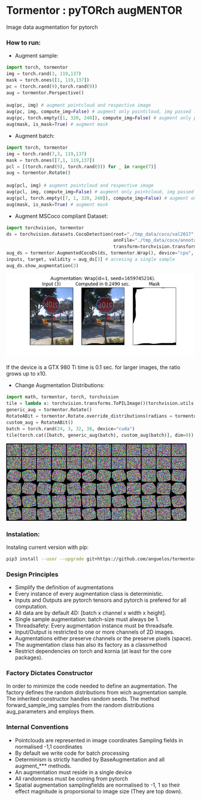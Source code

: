 # Tormentor : pyTORch augMENTOR

Image data augmentation for pytorch

### How to run:
* Augment sample:
```python
import torch, tormentor
img = torch.rand(3, 119,137) 
mask = torch.ones([1, 119,137])
pc = (torch.rand(9),torch.rand(9))
aug = tormentor.Perspective()

aug(pc, img) # augment pointcloud and respective image
aug(pc, img, compute_img=False) # augment only pointcloud, img passed for dimensions
aug(pc, torch.empty([1, 320, 240]), compute_img=False) # augment only pointcloud, tensor passed for dimensions
aug(mask, is_mask=True) # augment mask
```

* Augment batch:
```python
import torch, tormentor
img = torch.rand(7,3, 119,137) 
mask = torch.ones([7,1, 119,137])
pcl = [(torch.rand(9), torch.rand(9)) for _ in range(7)] 
aug = tormentor.Rotate()

aug(pcl, img) # augment pointcloud and respective image
aug(pcl, img, compute_img=False) # augment only pointcloud, img passed for dimensions
aug(pcl, torch.empty([7, 1, 320, 240]), compute_img=False) # augment only pointcloud, tensor passed for dimensions
aug(mask, is_mask=True) # augment mask
```

* Augment MSCoco compliant Dataset:
```python
import torchvision, tormentor
ds = torchvision.datasets.CocoDetection(root="./tmp_data/coco/val2017",
                                        annFile="./tmp_data/coco/annotations/instances_val2017.json",
                                        transform=torchvision.transforms.ToTensor());
aug_ds = tormentor.AugmentedCocoDs(ds, tormentor.Wrap(), device="cpu", add_mask=True)
inputs, target, validity = aug_ds[3] # accesing a single sample
aug_ds.show_augmentation(3)
```
![Example](example.png)

If the device is a GTX 980 Ti time is 0.1 sec. for larger images, the ratio grows up to x10. 

* Change Augmentation Distributions:
```python
import math, tormentor, torch, torchvision
tile = lambda x: torchvision.transforms.ToPILImage()(torchvision.utils.make_grid(x.cpu(), n_rows=12))
generic_aug = tormentor.Rotate()
RotateABit = tormentor.Rotate.override_distributions(radians = tormentor.Uniform((0., math.pi / 8))) 
custom_aug = RotateABit()
batch = torch.rand(24, 3, 32, 38, device="cuda")
tile(torch.cat([batch, generic_aug(batch), custom_aug(batch)], dim=0)).show()
```
![Rotation Example](rotation.png)

### Instalation:

Instaling current version with pip:
```bash
pip3 install --user --upgrade git+https://github.com/anguelos/tormentor
```

### Design Principles

* Simplify the definition of augmentations
* Every instance of every augmentation class is deterministic.
* Inputs and Outputs are pytorch tensors and pytorch is prefered for all computation.
* All data are by default 4D: [batch x channel x width x height].
* Single sample augmentation: batch-size must always be 1.
* Threadsafety: Every augmentation instance must be threadsafe.
* Input/Output is restricted to one or more channels of 2D images.
* Augmentations either preserve channels or the preserve pixels (space).
* The augmentation class has also its factory as a classmethod
* Restrict dependencies on torch and kornia (at least for the core packages).

### Factory Dictates Constructor

In order to minimize the code needed to define an augmentation.
The factory defines the random distributions from wich augmentation sample.
The inherited constructor handles random seeds.
The method forward_sample_img samples from the random distributions aug_parameters and employs them.


### Internal Conventions

* Pointclouds are represented in image coordinates Sampling fields in normalised -1,1 coordinates
* By default we write code for batch processing
* Determinism is strictly handled by BaseAugmentation and all augment_*** methods.
* An augmentation must reside in a single device
* All randomness must be coming from pytorch
* Spatial augmentation samplingfields are normalised to -1, 1 so their effect magnitude is proporsional to image size (They are top down). 